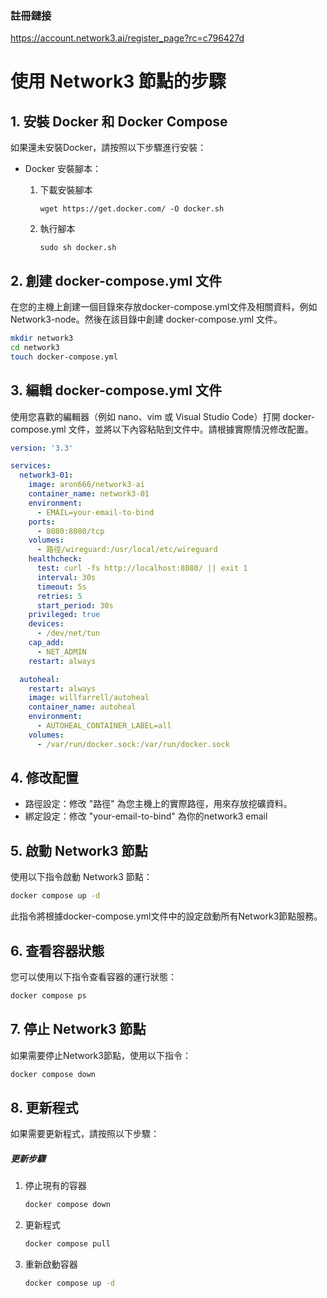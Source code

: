 ### 註冊鏈接

https://account.network3.ai/register_page?rc=c796427d

# 使用 Network3 節點的步驟

## 1. 安裝 Docker 和 Docker Compose

如果還未安裝Docker，請按照以下步驟進行安裝：

- Docker 安裝腳本：
  1. 下載安裝腳本

     ```
     wget https://get.docker.com/ -O docker.sh
     ```
  2. 執行腳本

     ```
     sudo sh docker.sh
     ```


## 2. 創建 docker-compose.yml 文件

在您的主機上創建一個目錄來存放docker-compose.yml文件及相關資料，例如 Network3-node。然後在該目錄中創建 docker-compose.yml 文件。

```bash
mkdir network3
cd network3
touch docker-compose.yml
```

## 3. 編輯 docker-compose.yml 文件

使用您喜歡的編輯器（例如 nano、vim 或 Visual Studio Code）打開 docker-compose.yml 文件，並將以下內容粘貼到文件中。請根據實際情況修改配置。

```yaml
version: '3.3'

services:
  network3-01:
    image: aron666/network3-ai
    container_name: network3-01
    environment:
      - EMAIL=your-email-to-bind
    ports:
      - 8080:8080/tcp
    volumes:
      - 路徑/wireguard:/usr/local/etc/wireguard
    healthcheck:
      test: curl -fs http://localhost:8080/ || exit 1
      interval: 30s
      timeout: 5s
      retries: 5
      start_period: 30s
    privileged: true
    devices:
      - /dev/net/tun
    cap_add:
      - NET_ADMIN
    restart: always

  autoheal:
    restart: always
    image: willfarrell/autoheal
    container_name: autoheal
    environment:
      - AUTOHEAL_CONTAINER_LABEL=all
    volumes:
      - /var/run/docker.sock:/var/run/docker.sock
```

## 4. 修改配置


- 路徑設定：修改 "路徑" 為您主機上的實際路徑，用來存放挖礦資料。
- 綁定設定：修改 "your-email-to-bind" 為你的network3 email

## 5. 啟動 Network3 節點

使用以下指令啟動 Network3 節點：

```bash
docker compose up -d
```

此指令將根據docker-compose.yml文件中的設定啟動所有Network3節點服務。

## 6. 查看容器狀態

您可以使用以下指令查看容器的運行狀態：

```bash
docker compose ps
```

## 7. 停止 Network3 節點

如果需要停止Network3節點，使用以下指令：

```bash
docker compose down
```

## 8. 更新程式

如果需要更新程式，請按照以下步驟：

##### 更新步驟

1. 停止現有的容器

   ```bash
   docker compose down
   ```
2. 更新程式

   ```bash
   docker compose pull
   ```
3. 重新啟動容器

   ```bash
   docker compose up -d
   ```
